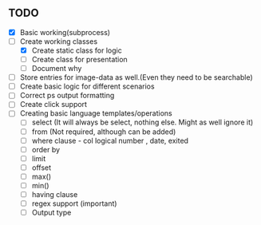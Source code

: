 ## TODO

- [x] Basic working(subprocess)
- [ ] Create working classes
  - [x] Create static class for logic
  - [ ] Create class for presentation
  - [ ] Document why
- [ ] Store entries for image-data as well.(Even they need to be searchable)
- [ ] Create basic logic for different scenarios
- [ ] Correct ps output formatting
- [ ] Create click support
- [ ] Creating basic language templates/operations
  - [ ] select (It will always be select, nothing else. Might as well ignore it)
  - [ ] from <table> (Not required, although can be added)
  - [ ] where clause - col logical number , date, exited
  - [ ] order by
  - [ ] limit
  - [ ] offset
  - [ ] max()
  - [ ] min()
  - [ ] having clause
  - [ ] regex support (important)
- [ ] Output type
